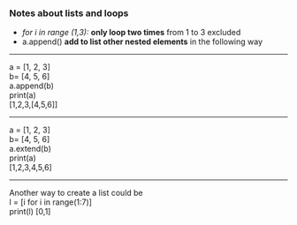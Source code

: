  ### Notes about lists and loops

-   _for i in range (1,3):_  **only loop two times** from 1 to 3 excluded
-   a.append() **add to list other nested elements** in the following way

---
a = [1, 2, 3]  
b= [4, 5, 6]  
a.append(b)  
print(a)  
[1,2,3,[4,5,6]]  

---
a = [1, 2, 3]  
b= [4, 5, 6]  
a.extend(b)  
print(a)  
[1,2,3,4,5,6]

---
Another way to create a list could be  
l = [i for i in range(1:7)]  
print(l)
[0,1]

